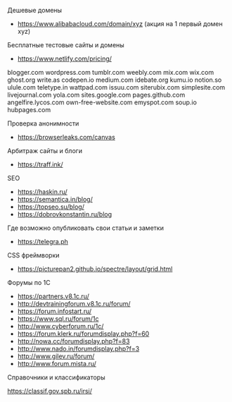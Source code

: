 Дешевые домены

* https://www.alibabacloud.com/domain/xyz (акция на 1 первый домен xyz)

Бесплатные тестовые сайты и домены

* https://www.netlify.com/pricing/

blogger.com
wordpress.com
tumblr.com
weebly.com
mix.com
wix.com
ghost.org
write.as
codepen.io
medium.com
idebate.org
kumu.io
notion.so
ulule.com
teletype.in
wattpad.com
issuu.com
siterubix.com
simplesite.com
livejournal.com
yola.com
sites.google.com
pages.github.com
angelfire.lycos.com
own-free-website.com
emyspot.com
soup.io
hubpages.com

Проверка анонимности

* https://browserleaks.com/canvas

Арбитраж сайты и блоги

* https://traff.ink/

SEO

* https://haskin.ru/
* https://semantica.in/blog/
* https://topseo.su/blog/
* https://dobrovkonstantin.ru/blog

Где возможно опубликовать свои статьи и заметки

* https://telegra.ph

CSS фреймворки

* https://picturepan2.github.io/spectre/layout/grid.html

Форумы по 1С

* https://partners.v8.1c.ru/
* http://devtrainingforum.v8.1c.ru/forum/
* https://forum.infostart.ru/
* https://www.sql.ru/forum/1c
* http://www.cyberforum.ru/1c/
* https://forum.klerk.ru/forumdisplay.php?f=60
* http://nowa.cc/forumdisplay.php?f=83
* http://www.nado.in/forumdisplay.php?f=3
* http://www.gilev.ru/forum/
* http://www.forum.mista.ru/

Справочники и классификаторы

https://classif.gov.spb.ru/irsi/
